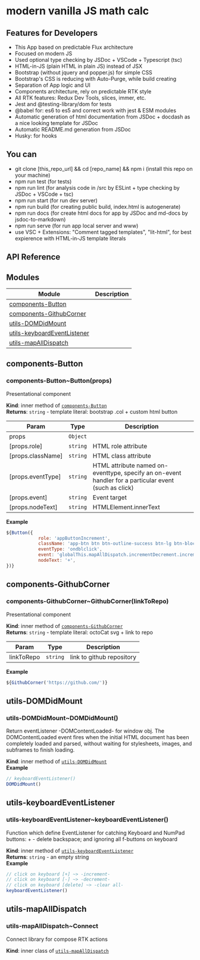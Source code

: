 <!-- Information about the project to be edited by hand -->

# modern vanilla JS math calc

## Features for Developers

-   This App based on predictable Flux architecture
-   Focused on modern JS
-   Used optional type checking by JSDoc + VSCode + Typescript (tsc)
-   HTML-in-JS (plain HTML in plain JS) instead of JSX
-   Bootstrap (without jquery and popper.js) for simple CSS
-   Bootstrap's CSS is reducing with Auto-Purge, while build creating
-   Separation of App logic and UI
-   Components architecture, rely on predictable RTK style
-   All RTK features: Redux Dev Tools, slices, immer, etc.
-   Jest and @testing-library/dom for tests
-   @babel for: es6 to es5 and correct work with jest & ESM modules
-   Automatic generation of html documentation from JSDoc + docdash as a nice looking template for JSDoc
-   Automatic README.md generation from JSDoc
-   Husky: for hooks

## You can

-   git clone [this_repo_url] && cd [repo_name] && npm i (install this repo on your machine)
-   npm run test (for tests)
-   npm run lint (for analysis code in /src by ESLint + type checking by JSDoc + VSCode + tsc)
-   npm run start (for run dev server)
-   npm run build (for creating public build, index.html is autogenerate)
-   npm run docs (for create html docs for app by JSDoc and md-docs by jsdoc-to-markdown)
-   npm run serve (for run app local server and www)
-   use VSC + Extensions: "Comment tagged templates", "lit-html", for best expierence with HTML-in-JS template literals

<!-- You do not need to touch the code below. This is automatic README.md generation -->
<!-- check out https://github.com/jsdoc2md for learn more -->

## API Reference

## Modules

| Module                        | Description |
| ----------------------------- | ----------- |
| [components-Button]           |
| [components-GithubCorner]     |
| [utils-DOMDidMount]           |
| [utils-keyboardEventListener] |
| [utils-mapAllDispatch]        |

## components-Button

### components-Button~Button(props)

Presentational component

**Kind**: inner method of [`components-Button`]  
**Returns**: `string` - template literal: bootstrap .col + custom html button

| Param               | Type     | Description                                                                                           |
| ------------------- | -------- | ----------------------------------------------------------------------------------------------------- |
| props               | `Object` |                                                                                                       |
| \[props.role\]      | `string` | HTML role attribute                                                                                   |
| \[props.className\] | `string` | HTML class attribute                                                                                  |
| \[props.eventType\] | `string` | HTML attribute named on-eventtype, specify an on-event handler for a particular event (such as click) |
| \[props.event\]     | `string` | Event target                                                                                          |
| \[props.nodeText\]  | `string` | HTMLElement.innerText                                                                                 |

**Example**

```js
${Button({
            role: 'appButtonIncrement',
            className: 'app-btn btn btn-outline-success btn-lg btn-block',
            eventType: 'ondblclick',
            event: 'globalThis.mapAllDispatch.incrementDecrement.increment()',
            nodeText: '+',
})}
```

## components-GithubCorner

### components-GithubCorner~GithubCorner(linkToRepo)

Presentational component

**Kind**: inner method of [`components-GithubCorner`]  
**Returns**: `string` - template literal: octoCat svg + link to repo

| Param      | Type     | Description               |
| ---------- | -------- | ------------------------- |
| linkToRepo | `string` | link to github repository |

**Example**

```js
${GithubCorner('https://github.com/')}
```

## utils-DOMDidMount

### utils-DOMDidMount~DOMDidMount()

Return eventListener -DOMContentLoaded- for window obj. The DOMContentLoaded event fires when the initial HTML document has been completely loaded and parsed, without waiting for stylesheets, images, and subframes to finish loading.

**Kind**: inner method of [`utils-DOMDidMount`]  
**Example**

```js
// keyboardEventListener()
DOMDidMount()
```

## utils-keyboardEventListener

### utils-keyboardEventListener~keyboardEventListener()

Function which define EventListener for catching Keyboard and NumPad buttons: + - delete backspace; and ignoring all f-buttons on keyboard

**Kind**: inner method of [`utils-keyboardEventListener`]  
**Returns**: `string` - an empty string  
**Example**

```js
// click on keyboard [+] ~> -increment-
// click on keyboard [-] ~> -decrement-
// click on keyboard [delete] ~> -clear all-
keyboardEventListener()
```

## utils-mapAllDispatch

### utils-mapAllDispatch~Connect

Connect
library for compose RTK actions

**Kind**: inner class of [`utils-mapAllDispatch`]

<!-- LINKS -->

[components-button]: #components-button
[components-githubcorner]: #components-githubcorner
[utils-domdidmount]: #utils-domdidmount
[utils-keyboardeventlistener]: #utils-keyboardeventlistener
[utils-mapalldispatch]: #utils-mapalldispatch
[`components-button`]: #components-button
[`components-githubcorner`]: #components-githubcorner
[`utils-domdidmount`]: #utils-domdidmount
[`utils-keyboardeventlistener`]: #utils-keyboardeventlistener
[`utils-mapalldispatch`]: #utils-mapalldispatch
